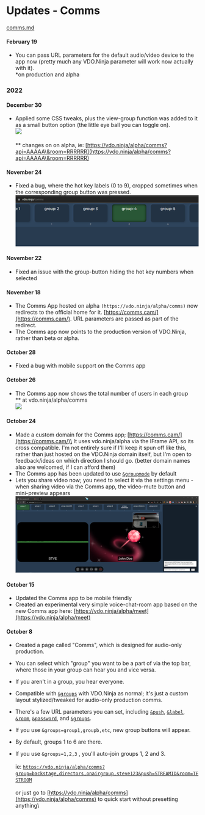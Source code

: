 # Updates - Comms

[comms.md](../steves-helper-apps/comms.md "mention")

#### February 19

* You can pass URL parameters for the default audio/video device to the app now (pretty much any VDO.Ninja parameter will work now actually with it).\
  \*on production and alpha

### 2022

#### December 30

* Applied some CSS tweaks, plus the view-group function was added to it as a small button option (the little eye ball you can toggle on).\
  ![](<../.gitbook/assets/image (17) (3).png>)\
  \
  \*\* changes on on alpha, ie: [https://vdo.ninja/alpha/comms?api=AAAAA\&room=RRRRRR](https://vdo.ninja/alpha/comms?api=AAAAA\&room=RRRRRR)

#### November 24

* Fixed a bug, where the hot key labels (0 to 9), cropped sometimes when the corresponding group button was pressed.\
  ![](<../.gitbook/assets/image (5) (1) (3) (2).png>)

#### November 22

* Fixed an issue with the group-button hiding the hot key numbers when selected

#### November 18

* The Comms App hosted on alpha `(https://vdo.ninja/alpha/comms)` now redirects to the official home for it. [https://comms.cam/](https://comms.cam/). URL parameters are passed as part of the redirect.
* The Comms app now points to the production version of VDO.Ninja, rather than beta or alpha.

#### October 28

* Fixed a bug with mobile support on the Comms app

#### October 26

* The Comms app now shows the total number of users in each group\
  \*\* at vdo.ninja/alpha/comms\
  ![](<../.gitbook/assets/image (12) (4).png>)

#### October 24

* Made a custom domain for the Comms app; [https://comms.cam/](https://comms.cam/)\
  It uses vdo.ninja/alpha via the IFrame API, so its cross compatible. I'm not entirely sure if I'll keep it spun off like this, rather than just hosted on the VDO.Ninja domain itself, but I'm open to feedback/ideas on which direction I should go. (better domain names also are welcomed, if I can afford them)
* The Comms app has been updated to use [`&groupmode`](../advanced-settings/setup-parameters/and-groupmode.md) by default
* Lets you share video now; you need to select it via the settings menu - when sharing video via the Comms app, the video-mute button and mini-preview appears\
  ![](<../.gitbook/assets/image (9) (1) (2).png>)

#### October 15

* Updated the Comms app to be mobile friendly
* Created an experimental very simple voice-chat-room app based on the new Comms app here: [https://vdo.ninja/alpha/meet](https://vdo.ninja/alpha/meet)

#### October 8

* Created a page called "Comms", which is designed for audio-only production.
* You can select which "group" you want to be a part of via the top bar, where those in your group can hear you and vice versa.
* If you aren't in a group, you hear everyone.
* Compatible with [`&groups`](../general-settings/and-group.md) with VDO.Ninja as normal; it's just a custom layout stylized/tweaked for audio-only production comms.
* There's a few URL parameters you can set, including [`&push`](../source-settings/push.md), [`&label`](../general-settings/label.md), [`&room`](../general-settings/room.md), [`&password`](../general-settings/password.md), and [`&groups`](../general-settings/and-group.md).
* If you use `&groups=group1,groupb,etc`, new group buttons will appear.
* By default, groups 1 to 6 are there.
*   If you use `&groups=1,2,3` , you'll auto-join groups 1, 2 and 3.\
    \
    ie: [`https://vdo.ninja/alpha/comms?group=backstage,directors,onairgroup,steve123&push=STREAMID&room=TESTROOM`](https://vdo.ninja/alpha/comms?group=backstage,directors,onairgroup,steve123\&push=STREAMID\&room=TESTROOM) \
    \
    or just go to [https://vdo.ninja/alpha/comms](https://vdo.ninja/alpha/comms) to quick start without presetting anything\


    <figure><img src="../.gitbook/assets/image (4) (3) (1).png" alt=""><figcaption></figcaption></figure>
